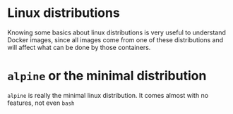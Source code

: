 # Linux distributions

Knowing some basics about linux distributions is very useful to understand Docker images,
since all images come from one of these distributions and will affect what can be done
by those containers.

# `alpine` or the minimal distribution

`alpine` is really the minimal linux distribution. It comes almost with no features,
not even `bash`
